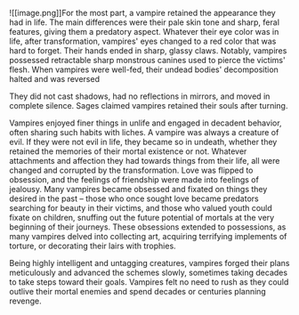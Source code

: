 ![[image.png]]For the most part, a vampire retained the appearance they had in life. The main differences were their pale skin tone and sharp, feral features, giving them a predatory aspect. Whatever their eye color was in life, after transformation, vampires' eyes changed to a red color that was hard to forget. Their hands ended in sharp, glassy claws. Notably, vampires possessed retractable sharp monstrous canines used to pierce the victims' flesh. When vampires were well-fed, their undead bodies' decomposition halted and was reversed

They did not cast shadows, had no reflections in mirrors, and moved in complete silence. Sages claimed vampires retained their souls after turning.

Vampires enjoyed finer things in unlife and engaged in decadent behavior, often sharing such habits with liches. A vampire was always a creature of evil. If they were not evil in life, they became so in undeath, whether they retained the memories of their mortal existence or not. Whatever attachments and affection they had towards things from their life, all were changed and corrupted by the transformation. Love was flipped to obsession, and the feelings of friendship were made into feelings of jealousy. Many vampires became obsessed and fixated on things they desired in the past – those who once sought love became predators searching for beauty in their victims, and those who valued youth could fixate on children, snuffing out the future potential of mortals at the very beginning of their journeys. These obsessions extended to possessions, as many vampires delved into collecting art, acquiring terrifying implements of torture, or decorating their lairs with trophies.

Being highly intelligent and untagging creatures, vampires forged their plans meticulously and advanced the schemes slowly, sometimes taking decades to take steps toward their goals. Vampires felt no need to rush as they could outlive their mortal enemies and spend decades or centuries planning revenge.